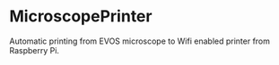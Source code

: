 # MicroscopePrinter
Automatic printing from EVOS microscope to Wifi enabled printer from Raspberry Pi.
